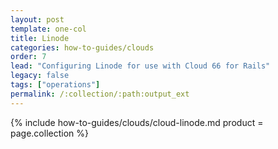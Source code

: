 ```yaml
---
layout: post
template: one-col
title: Linode
categories: how-to-guides/clouds
order: 7
lead: "Configuring Linode for use with Cloud 66 for Rails"
legacy: false
tags: ["operations"]
permalink: /:collection/:path:output_ext
---
```




{% include how-to-guides/clouds/cloud-linode.md  product = page.collection %}
